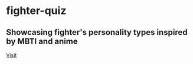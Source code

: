 # fighter-quiz

## Showcasing fighter's personality types inspired by MBTI and anime



[Visit](https://sippun.github.io/fighter-quiz/)
